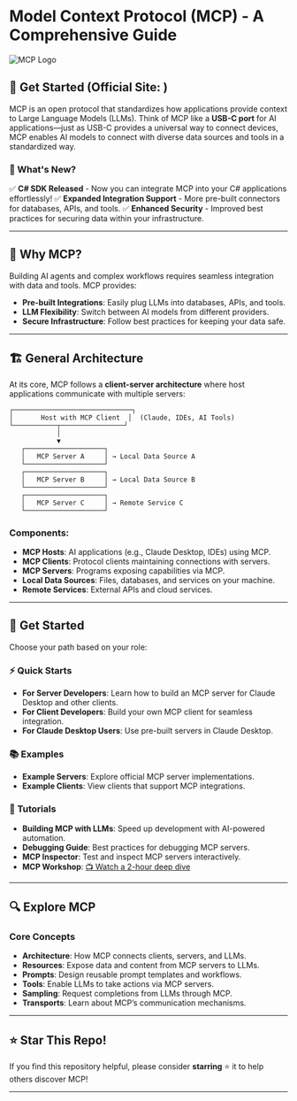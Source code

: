 # Model Context Protocol (MCP) - A Comprehensive Guide

![MCP Logo](https://www.anthropic.com/_next/image?url=https%3A%2F%2Fwww-cdn.anthropic.com%2Fimages%2F4zrzovbb%2Fwebsite%2F3aabd8804251c0364cbde9d2e4be6dc8e8c2faec-2880x1620.png&w=3840&q=75)

## 🚀 Get Started (Official Site: [](https://modelcontextprotocol.io/introduction))
MCP is an open protocol that standardizes how applications provide context to Large Language Models (LLMs). Think of MCP like a **USB-C port** for AI applications—just as USB-C provides a universal way to connect devices, MCP enables AI models to connect with diverse data sources and tools in a standardized way.

### 🌟 What's New?
✅ **C# SDK Released** - Now you can integrate MCP into your C# applications effortlessly!
✅ **Expanded Integration Support** - More pre-built connectors for databases, APIs, and tools.
✅ **Enhanced Security** - Improved best practices for securing data within your infrastructure.

---

## 📌 Why MCP?
Building AI agents and complex workflows requires seamless integration with data and tools. MCP provides:

- **Pre-built Integrations**: Easily plug LLMs into databases, APIs, and tools.
- **LLM Flexibility**: Switch between AI models from different providers.
- **Secure Infrastructure**: Follow best practices for keeping your data safe.

---

## 🏗 General Architecture
At its core, MCP follows a **client-server architecture** where host applications communicate with multiple servers:

```
┌──────────────────────────────┐
│       Host with MCP Client  │  (Claude, IDEs, AI Tools)
└───────────┬────────────────┘
            │
            ▼
   ┌────────────────────┐
   │   MCP Server A     │ → Local Data Source A
   └────────────────────┘
   ┌────────────────────┐
   │   MCP Server B     │ → Local Data Source B
   └────────────────────┘
   ┌────────────────────┐
   │   MCP Server C     │ → Remote Service C
   └────────────────────┘
```
### Components:
- **MCP Hosts**: AI applications (e.g., Claude Desktop, IDEs) using MCP.
- **MCP Clients**: Protocol clients maintaining connections with servers.
- **MCP Servers**: Programs exposing capabilities via MCP.
- **Local Data Sources**: Files, databases, and services on your machine.
- **Remote Services**: External APIs and cloud services.

---

## 🏁 Get Started
Choose your path based on your role:

### ⚡ Quick Starts
- **For Server Developers**: Learn how to build an MCP server for Claude Desktop and other clients.
- **For Client Developers**: Build your own MCP client for seamless integration.
- **For Claude Desktop Users**: Use pre-built servers in Claude Desktop.

### 📚 Examples
- **Example Servers**: Explore official MCP server implementations.
- **Example Clients**: View clients that support MCP integrations.

### 📖 Tutorials
- **Building MCP with LLMs**: Speed up development with AI-powered automation.
- **Debugging Guide**: Best practices for debugging MCP servers.
- **MCP Inspector**: Test and inspect MCP servers interactively.
- **MCP Workshop**: [📺 Watch a 2-hour deep dive](https://your-video-url.com)

---

## 🔍 Explore MCP
### Core Concepts
- **Architecture**: How MCP connects clients, servers, and LLMs.
- **Resources**: Expose data and content from MCP servers to LLMs.
- **Prompts**: Design reusable prompt templates and workflows.
- **Tools**: Enable LLMs to take actions via MCP servers.
- **Sampling**: Request completions from LLMs through MCP.
- **Transports**: Learn about MCP’s communication mechanisms.

---

## ⭐ Star This Repo!
If you find this repository helpful, please consider **starring** ⭐ it to help others discover MCP!

---

